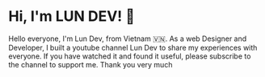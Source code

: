 
# Hi, I'm LUN DEV! 👋

Hello everyone, I'm Lun Dev, from Vietnam 🇻🇳.
As a web Designer and Developer, I built a youtube channel Lun Dev to share my experiences with everyone.
If you have watched it and found it useful, please subscribe to the channel to support me.
Thank you very much
